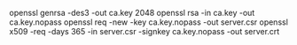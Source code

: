 openssl genrsa -des3 -out ca.key 2048
openssl rsa -in ca.key -out ca.key.nopass
openssl req -new -key ca.key.nopass -out server.csr
openssl x509 -req -days 365 -in server.csr -signkey ca.key.nopass -out server.crt
